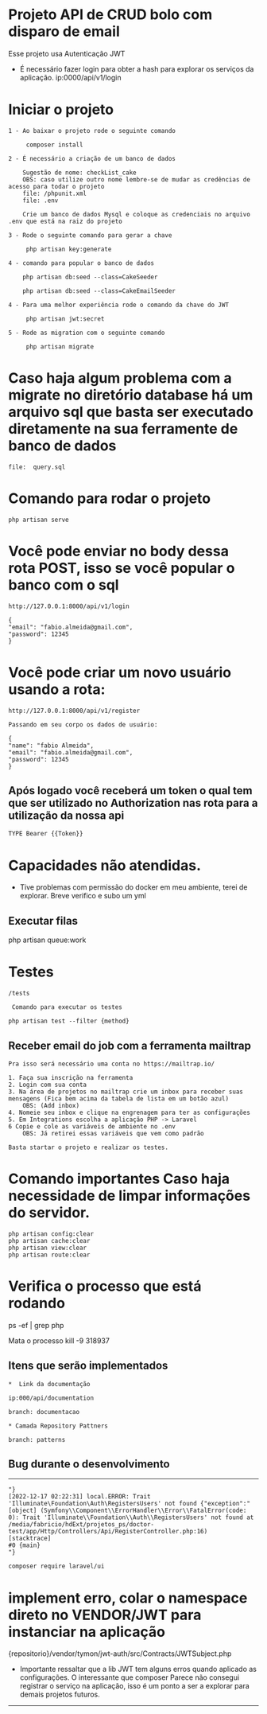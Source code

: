 # Projeto API de CRUD bolo com disparo de email
Esse projeto usa Autenticação JWT

* É necessário fazer login para obter a hash para explorar os serviços da aplicação.
    ip:0000/api/v1/login

# Iniciar o projeto
    1 - Ao baixar o projeto rode o seguinte comando
    
         composer install 

    2 - É necessário a criação de um banco de dados
        
        Sugestão de nome: checkList_cake
        OBS: caso utilize outro nome lembre-se de mudar as credências de acesso para todar o projeto
        file: /phpunit.xml 
        file: .env

        Crie um banco de dados Mysql e coloque as credenciais no arquivo .env que está na raiz do projeto

    3 - Rode o seguinte comando para gerar a chave
        
         php artisan key:generate 

    4 - comando para popular o banco de dados

        php artisan db:seed --class=CakeSeeder

        php artisan db:seed --class=CakeEmailSeeder
    
    4 - Para uma melhor experiência rode o comando da chave do JWT
        
         php artisan jwt:secret 

    5 - Rode as migration com o seguinte comando
        
         php artisan migrate 
# Caso haja algum problema com a migrate no diretório database há um arquivo sql que basta ser executado diretamente na sua ferramente de banco de dados
    file:  query.sql 

    
# Comando para rodar o projeto
    php artisan serve

# Você pode enviar no body dessa rota POST, isso se você popular o banco com o sql
    http://127.0.0.1:8000/api/v1/login

    {
    "email": "fabio.almeida@gmail.com",
    "password": 12345
    }
# Você pode criar um novo usuário usando a rota:
    http://127.0.0.1:8000/api/v1/register

    Passando em seu corpo os dados de usuário:

    {
    "name": "fabio Almeida",
    "email": "fabio.almeida@gmail.com",
    "password": 12345
    }


## Após logado você receberá um token o qual tem que ser utilizado no Authorization nas rota para a utilização da nossa api
    TYPE Bearer {{Token}}

# Capacidades não atendidas.
* Tive problemas com permissão do docker em meu ambiente, terei de explorar. Breve verifico e subo um yml

## Executar filas
php artisan queue:work

# Testes
    /tests

     Comando para executar os testes  
    
    php artisan test --filter {method}


## Receber email do job com a ferramenta mailtrap
    Pra isso será necessário uma conta no https://mailtrap.io/

    1. Faça sua inscrição na ferramenta
    2. Login com sua conta
    3. Na área de projetos no mailtrap crie um inbox para receber suas mensagens (Fica bem acima da tabela de lista em um botão azul)
        OBS: (Add inbox)
    4. Nomeie seu inbox e clique na engrenagem para ter as configurações
    5. Em Integrations escolha a aplicação PHP -> Laravel
    6 Copie e cole as variáveis de ambiente no .env
        OBS: Já retirei essas variáveis que vem como padrão
    
    Basta startar o projeto e realizar os testes.

# Comando importantes Caso haja necessidade de limpar informações do servidor.
    php artisan config:clear
    php artisan cache:clear
    php artisan view:clear
    php artisan route:clear

# Verifica o processo que está rodando
ps -ef | grep php

Mata o processo
kill -9 318937

## Itens que serão implementados
    *  Link da documentação 

    ip:000/api/documentation
    
    branch: documentacao

    * Camada Repository Pattners
    
    branch: patterns




## Bug durante o desenvolvimento

-----------------------------------------------------------------------------------------------------------------------------------------
    "} 
    [2022-12-17 02:22:31] local.ERROR: Trait 'Illuminate\Foundation\Auth\RegistersUsers' not found {"exception":"[object] (Symfony\\Component\\ErrorHandler\\Error\\FatalError(code: 0): Trait 'Illuminate\\Foundation\\Auth\\RegistersUsers' not found at /media/fabricio/hdExt/projetos_ps/doctor-test/app/Http/Controllers/Api/RegisterController.php:16)
    [stacktrace]
    #0 {main}
    "} 

    composer require laravel/ui

# implement erro, colar o namespace direto no VENDOR/JWT para instanciar na aplicação
   {repositorio}/vendor/tymon/jwt-auth/src/Contracts/JWTSubject.php

* Importante ressaltar que a lib JWT tem alguns erros quando aplicado as configurações. O interessante que  composer
Parece não consegui registrar o serviço na aplicação, isso é um ponto a ser a explorar para demais projetos futuros.


----------------------------------------------------------------------------------------------------------------------------------------
